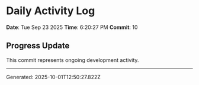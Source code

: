 # Daily Activity Log

**Date**: Tue Sep 23 2025
**Time**: 6:20:27 PM
**Commit**: 10

## Progress Update

This commit represents ongoing development activity.

---
Generated: 2025-10-01T12:50:27.822Z
